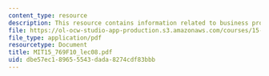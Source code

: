 ```yaml
---
content_type: resource
description: This resource contains information related to business processes.
file: https://ol-ocw-studio-app-production.s3.amazonaws.com/courses/15-769-operations-strategy-fall-2010/dbe57ec189655543dada8274cdf83bbb_MIT15_769F10_lec08.pdf
file_type: application/pdf
resourcetype: Document
title: MIT15_769F10_lec08.pdf
uid: dbe57ec1-8965-5543-dada-8274cdf83bbb
---
```

